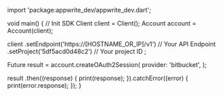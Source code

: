 import 'package:appwrite_dev/appwrite_dev.dart';

void main() { // Init SDK
  Client client = Client();
  Account account = Account(client);

  client
    .setEndpoint('https://[HOSTNAME_OR_IP]/v1') // Your API Endpoint
    .setProject('5df5acd0d48c2') // Your project ID
  ;

  Future result = account.createOAuth2Session(
    provider: 'bitbucket',
  );

  result
    .then((response) {
      print(response);
    }).catchError((error) {
      print(error.response);
  });
}